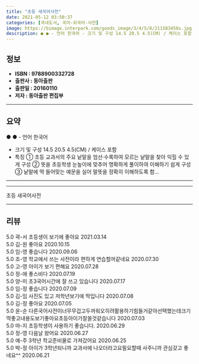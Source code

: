 ```yaml
---
title: "초등 새국어사전"
date: 2021-05-12 03:50:37
categories: [국내도서, 국어-외국어-사전]
image: https://bimage.interpark.com/goods_image/3/4/5/8/211583458s.jpg
description: ● ● - 언어 한국어 - 크기 및 구성 14.5 20.5 4.5(CM) / 케이스 포함 - 특징 ① 초등 교과서의 주요 낱말을 엄선·수록하여 모르는 낱말을 찾아 익힐 수 있게 구성 ② 뜻을 초등학생 눈높이에 맞추어 명확하게 풀이하여 이해하기 쉽게 구성 ③ 낱말에 딱 들
---
```


## **정보**

- **ISBN : 9788900332728**
- **출판사 : 동아출판**
- **출판일 : 20160110**
- **저자 : 동아출판 편집부**

------



## **요약**

●  ●  - 언어  한국어
- 크기 및 구성  14.5  20.5  4.5(CM) / 케이스 포함
- 특징 
① 초등 교과서의 주요 낱말을 엄선·수록하여 모르는 낱말을 찾아 익힐 수 있게 구성 
② 뜻을 초등학생 눈높이에 맞추어 명확하게 풀이하여 이해하기 쉽게 구성 
③ 낱말에 딱 들어맞는 예문을 실어 말뜻을 정확히 이해하도록 함... 

------



------


초등 새국어사전 

------


## **리뷰** 

5.0 곽-서 초등생이 보기에 좋아요 2021.03.14 <br/>5.0 김-원 좋아요 2020.10.15 <br/>5.0 임-영 좋습니다 2020.09.06 <br/>5.0 조-영 학교에서 쓰는  사전이라  편하게 연습할꺼같네요 2020.07.30 <br/>5.0 고-영 아이가 보기 편해요 2020.07.28 <br/>5.0 정-애 좋스비다 2020.07.19 <br/>5.0 양-미 초3국어시간에 잘 쓰고 있습니다 2020.07.17 <br/>5.0 임-정 좋습니다 2020.07.09 <br/>5.0 김-임 사진도 있고 저학년보기에 딱입니다 2020.07.08 <br/>5.0 김-정 좋아요 2020.07.05 <br/>5.0 윤-순 다른국어사전이너무무겁고두꺼워오히려활용하기힘들거같아선택했는데크기딱좋고내용도보기좋아요초등아이가잘쓸것같습니다 2020.07.03 <br/>5.0 마-지 초등학생이 사용하기 좋습니다. 2020.06.29 <br/>5.0 정-영 다음날 왔어요 2020.06.27 <br/>5.0 예-주 3학년 학교준비물로 가져갔어요 2020.06.25 <br/>5.0 박-정 아이가 3학년되니까 교과서에 나오더라고요필요할때 사주니까 관심갖고 좋네요^^ 2020.06.21 <br/>